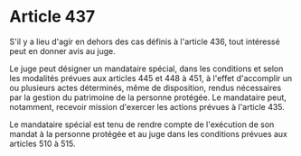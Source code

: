 # Article 437

S'il y a lieu d'agir en dehors des cas définis à l'article 436, tout intéressé peut en donner avis au juge.

Le juge peut désigner un mandataire spécial, dans les conditions et selon les modalités prévues aux articles 445 et 448 à 451, à l'effet d'accomplir un ou plusieurs actes déterminés, même de disposition, rendus nécessaires par la gestion du patrimoine de la personne protégée. Le mandataire peut, notamment, recevoir mission d'exercer les actions prévues à l'article 435.

Le mandataire spécial est tenu de rendre compte de l'exécution de son mandat à la personne protégée et au juge dans les conditions prévues aux articles 510 à 515.
